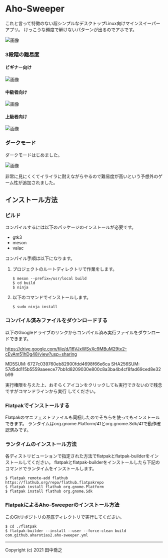 Aho-Sweeper
====================================================================================================
これと言って特徴のない超シンプルなデスクトップLinux向けマインスイーパーアプリ。
けっこうな頻度で解けないパターンが出るのでアホです。

![画像](etc/screenshot-1.png)

### 3段階の難易度
#### ビギナー向け

![画像](etc/screenshot-3.png)

#### 中級者向け

![画像](etc/screenshot-1.png)

#### 上級者向け

![画像](etc/screenshot-4.png)

### ダークモード
ダークモードはじめました。

![画像](etc/screenshot-2.png)

非常に見にくくてイライラに耐えながらやるので難易度が高いという予想外のゲーム性が追加されました。

インストール方法
----------------------------------------------------------------------------------------------------
### ビルド
コンパイルするには以下のパッケージのインストールが必要です。

* gtk3
* meson
* valac

コンパイル手順は以下になります。

1. プロジェクトのルートディレクトリで作業をします。

       $ meson --prefix=/usr/local build
	   $ cd build
	   $ ninja

2. 以下のコマンドでインストールします。

       $ sudo ninja install

### コンパイル済みファイルをダウンロードする
以下のGoogleドライブのリンクからコンパイル済み実行ファイルをダウンロードできます。

<https://drive.google.com/file/d/16VJxWSyXc9MBuM29tx2-cEvAm51hDg48/view?usp=sharing>

MD5SUM: 6727c039760eb82900fdd4698f66e6ca
SHA256SUM: 57d5dd115b5559aaeece77bb1d8209030e800c8a3ba4b4cf8fad69ced8e32b99

実行権限を与えた上、おそらくアイコンをクリックしても実行できないので残念ですがコマンドラインから実行
してください。

### Flatpakでインストールする

Flatpakのマニフェストファイルも同梱したのでそちらを使ってもインストールできます。
ランタイムはorg.gnome.Platform/41とorg.gnome.Sdk/41で動作確認済みです。

### ランタイムのインストール方法
各ディストリビューションで指定された方法でflatpakとflatpak-builderをインストールしてください。
flatpakとflatpak-builderをインストールしたら下記のコマンドでランタイムをインストールします。

    $ flatpak remote-add flathub https://flathub.org/repo/flathub.flatpakrepo
	$ flatpak install flathub org.gnome.Platform
	$ flatpak install flathub org.gnome.Sdk

### FlatpakによるAho-Sweeperのインストール方法
このGitリポジトリの基底ディレクトリで実行してください。

	$ cd ./flatpak
	$ flatpak-builder --install --user --force-clean build com.github.aharotias2.aho-sweeper.yml

----------------------------------------------------------------------------------------------------

Copyright (c) 2021 田中喬之

